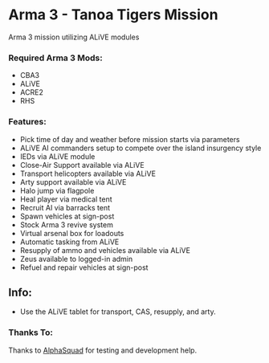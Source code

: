 # Arma 3 - Tanoa Tigers Mission
Arma 3 mission utilizing ALiVE modules


### Required Arma 3 Mods:

* CBA3
* ALiVE
* ACRE2
* RHS

### Features:

* Pick time of day and weather before mission starts via parameters
* ALiVE AI commanders setup to compete over the island insurgency style
* IEDs via ALiVE module
* Close-Air Support available via ALiVE
* Transport helicopters available via ALiVE
* Arty support available via ALiVE
* Halo jump via flagpole
* Heal player via medical tent
* Recruit AI via barracks tent
* Spawn vehicles at sign-post
* Stock Arma 3 revive system
* Virtual arsenal box for loadouts
* Automatic tasking from ALiVE
* Resupply of ammo and vehicles available via ALiVE
* Zeus available to logged-in admin
* Refuel and repair vehicles at sign-post

## Info:

* Use the ALiVE tablet for transport, CAS, resupply, and arty.

### Thanks To:

Thanks to [AlphaSquad](http://alphasquad.net) for testing and development help.